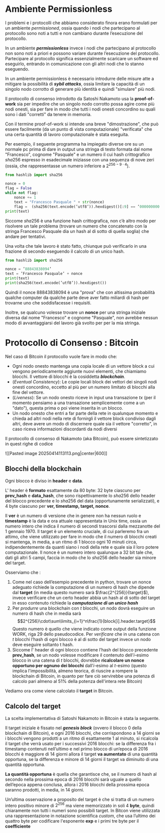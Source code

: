 # Ambiente Permissionless

I problemi e i protocolli che abbiamo considerato finora erano formulati per un ambiente *permissioned*, ossia quando i nodi che partecipano al protocollo sono noti a tutti e non cambiano durante l’esecuzione del protocollo.

In un ambiente ***permissionless*** invece i nodi che partecipano al protocollo non sono noti a
priori e possono variare durante l’esecuzione del protocollo. Partecipare al protocollo significa essenzialmente scaricare un software ed eseguirlo, entrando in comunicazione con gli altri nodi che lo stanno eseguendo.

In un ambiente permissionless è necessario introdurre delle misure atte a mitigare la possibilità di ***sybil attacks***, ossia limitare la capacità di un singolo nodo corrotto di generare più identità e quindi "simulare" più nodi.

Il protocollo di consenso introdotto da Satoshi Nakamoto usa la **proof-of-work** sia per impedire che un singolo nodo corrotto possa agire come più nodi onesti, sia per fare in modo che tutti i nodi onesti concordino su quali sono i dati "corretti" da tenere in memoria.

Con il termine proof-of-work si intende una breve "dimostrazione", che può essere facilmente (da un punto di vista computazionale) "verificata" che una certa quantità di lavoro computazionale è stata eseguita.

Per esempio, il seguente programma ha impiegato diverse ore su un normale pc prima di dare in output una stringa di testo formata dal nome "Francesco", cognome "Pasquale" e un numero il cui hash crittografico $sha256$ espresso in esadecimale iniziasse con una sequenza di nove zeri (ossia, che rappresentasse un numero inferiore a $2^{256−9\cdot4}$). 

```python
from hashlib import sha256

nonce = 0
flag = False
while not flag:
	nonce += 1
	text = "Francesco Pasquale " + str(nonce)
	flag =  (sha256(text.encode(’utf8’)).hexdigest()[:9] == ’000000000’)
print(text)
```

Siccome $sha256$ è una funzione hash crittografica, non c’è altro modo per risolvere un tale
problema (trovare un numero che concatenato con la stringa Francesco Pasquale dia un hash al di sotto di quella soglia) che andare per tentativi.

Una volta che tale lavoro è stato fatto, chiunque può verificarlo in una frazione di secondo eseguendo il calcolo di un unico hash.

```python
from hashlib import sha256

nonce = ’88843838094’
text = ’Francesco Pasquale’ + nonce
print(text)
print(sha256(text.encode(’utf8’)).hexdigest())
```

Quindi il nonce $88843838094$ è una "prova" che con altissima probabilità qualche computer da
qualche parte deve aver fatto miliardi di hash per trovarne uno che soddisfacesse i requisiti. 

Inoltre, se qualcuno volesse trovare un **nonce** per una stringa iniziale diversa dal nome "Francesco" e cognome "Pasquale", non avrebbe nessun modo di avvantaggiarsi del lavoro già svolto per per la mia stringa.

# Protocollo di Consenso : Bitcoin

Nel caso di Bitcoin il protocollo vuole fare in modo che:

- Ogni nodo onesto mantenga una copia locale di un vettore block a cui vengono periodicamente aggiunte nuovi elementi, che chiamiamo blocchi. Il vettore di blocchi è la cosiddetta ***blockchain***.
- (*Eventual Consistency*): Le copie locali block dei vettori dei singoli nodi onesti concordino, eccetto al più per un numero limitato di blocchi alla fine del vettore.
- (*Liveness*): Se un nodo onesto riceve in input una transazione $tx$ (per il momento pensiamo a una transazione semplicemente come a un "dato"), questa prima o poi viene inserita in un blocco.
- Un nodo onesto che entri a far parte della rete in qualunque momento e chieda ad altri nodi nella rete di fornirgli il vettore block condiviso dagli altri, deve avere un modo di discernere quale sia il vettore "corretto", in caso riceva informazioni discordanti da nodi diversi

Il protocollo di consenso di Nakamoto (aka Bitcoin), può essere sintetizzato in quest righe di codice

![[Pasted image 20250414113113.png|center|600]]

## Blocchi della blockchain

Ogni blocco è diviso in **header** e **data**. 

L' header è **formato** esattamente da $80$ byte: $32$ byte ciascuno per **prev_hash** e **data_hash**, che sono rispettivamente lo $sha256$ dello header del blocco precedente e lo $sha256$ del data (opportunamente serializzati), e $4$ byte ciascuno per **ver, timestamp, target, nonce**. 

Il **ver** è un numero di versione che in genere non ha nessun ruolo e **timestamp** è la data e ora attuale rappresentata in Unix time, ossia un numero intero che indica il numero di secondi trascorsi dalla mezzanotte del 1 gennaio 1970. 
Il target è un elemento cruciale, di cui parleremo fra un attimo, che viene utilizzato per fare in modo che il numero di blocchi creati si mantenga, in media, a un ritmo di $1$ blocco ogni $10$ minuti circa, indipendentemente da quanti siano i nodi della rete e quale sia il loro potere computazionale. 
Il nonce è un numero intero qualunque a $32$ bit tale che, dati gli altri 5 campi, faccia in modo che lo $sha256$ dello header sia minore del target.

Osserviamo che : 

1. Come nel caso dell’esempio precedente in python, trovare un nonce adeguato richiede la computazione di un numero di hash che dipende dal **target** (in media questo numero sarà $\frac{2^{256}}{target}$), invece verificare che un certo header abbia un hash al di sotto del target in esso contenuto richiede la ***computazione di un unico hash***
2. Per *produrre* una blockchain con $t$ blocchi, un nodo dovrà eseguire un numero di hash che in media sarà $$2^{256}\cdot\sum\limits_{i=1}^n\frac{1}{block[i].header.target}$$ Questo numero è quello che viene indicato come output della funzione WORK, riga 29 dello pseudocodice. Per *verificare* che in una catena con $t$ blocchi l’hash di ogni blocco è al di sotto del target invece un nodo deve eseguire soltanto t hash.
3. Siccome l' header di ogni blocco contiene l’hash del blocco precedente **prev_hash**, se un nodo volesse modificare il contenuto dell’$i$-esimo blocco in una catena di $t$ blocchi, dovrebbe **ricalcolare un nonce opportuno per ognuno dei blocchi** dall’$i$-esimo al $t$-esimo (questo implica l'impossibilità, almeno teorica, di riuscire a rompere la blockchain di Bitcoin, in quanto per fare ciò servirebbe una potenza di calcolo pari almeno al $51\%$ della potenza dell'intera rete Bitcoin)

Vediamo ora come viene calcolato il **target** in Bitcoin.
## Calcolo del target

La scelta implementativa di Satoshi Nakamoto in Bitcoin è stata la seguente.

Il target iniziale è fissato nel ***genesis block*** (ovvero il blocco $0$ della blockchain di Bitcoin), e ogni $2016$ blocchi, che corrispondono a 14 giorni se i blocchi vengono prodotti a un ritmo di esattamente 1 al minuto, si ricalcola il target che verrà usato per i successivi $2016$ blocchi: se la differenza fra i timestamp contenuti nell’ultimo e nel primo blocco di un’epoca
di 2016 blocchi è maggiore di 14 giorni allora il target **va aumentato** di una quantità opportuna, se la differenza e minore di 14 giorni il target va diminuito di una quantità opportuna. 

**La quantità opportuna** è quella che garantisce che, se il numero di hash al secondo nella prossima epoca di 2016 blocchi sarà uguale a quello dell’epoca appena conclusa, allora i 2016 blocchi della prossima epoca saranno prodotti, in media, in 14 giorni.

Un’ultima osservazione a proposito del target è che si tratta di un numero intero positivo minore di $2^{256}$ ma viene memorizzato in soli $4$ **byte**, quindi chiaramente non tutti i numeri sono possibili target. 
In Bitcon viene utilizzata una rappresentazione in notazione scientifica *custom*, che usa l’ultimo dei quattro byte per codificare l'esponente **exp** e i primi tre byte per il **coefficiente**

